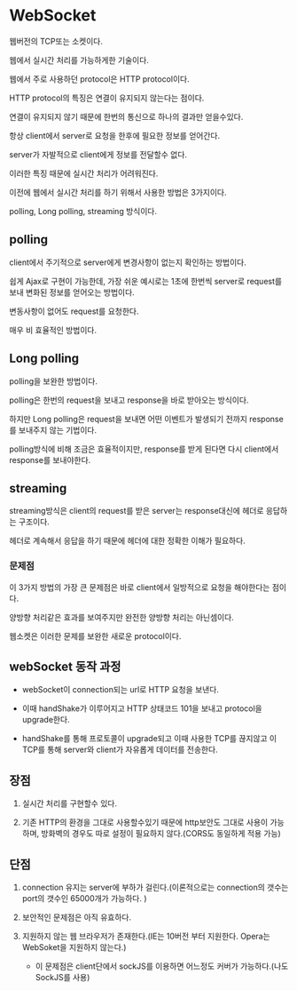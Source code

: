 # WebSocket
웹버전의 TCP또는 소켓이다.

웹에서 실시간 처리를 가능하게한 기술이다.

웹에서 주로 사용하던 protocol은 HTTP protocol이다. 

HTTP protocol의 특징은 연결이 유지되지 않는다는 점이다.

연결이 유지되지 않기 때문에 한번의 통신으로 하나의 결과만 얻을수있다.

항상 client에서 server로 요청을 한후에 필요한 정보를 얻어간다.

server가 자발적으로 client에게 정보를 전달할수 없다.

이러한 특징 때문에 실시간 처리가 어려워진다.

이전에 웹에서 실시간 처리를 하기 위해서 사용한 방법은 3가지이다.

polling, Long polling, streaming 방식이다.

## polling
client에서 주기적으로 server에게 변경사항이 없는지 확인하는 방법이다.

쉽게 Ajax로 구현이 가능한데, 가장 쉬운 예시로는 1초에 한번씩 server로 request를 보내 변화된 정보를 얻어오는 방법이다.

변동사항이 없어도 request를 요청한다. 

매우 비 효율적인 방법이다.

## Long polling
polling을 보완한 방법이다.

polling은 한번의 request을 보내고 response을 바로 받아오는 방식이다.

하지만 Long polling은 request을 보내면 어떤 이벤트가 발생되기 전까지 response를 보내주지 않는 기법이다.

polling방식에 비해 조금은 효율적이지만, response를 받게 된다면 다시 client에서 response를 보내야한다.

## streaming
streaming방식은 client의 request를 받은 server는 response대신에 헤더로 응답하는 구조이다.

헤더로 계속해서 응답을 하기 때문에 헤더에 대한 정확한 이해가 필요하다.

### 문제점
이 3가지 방법의 가장 큰 문제점은 바로 client에서 일방적으로 요청을 해야한다는 점이다.

양방향 처리같은 효과를 보여주지만 완전한 양방향 처리는 아닌셈이다.

웹소켓은 이러한 문제를 보완한 새로운 protocol이다.

## webSocket 동작 과정
* webSocket이 connection되는 url로 HTTP 요청을 보낸다.

* 이때 handShake가 이루어지고 HTTP 상태코드 101을 보내고 protocol을 upgrade한다.

* handShake를 통해 프로토콜이 upgrade되고 이때 사용한 TCP를 끊지않고 이 TCP를 통해 server와 client가 자유롭게 데이터를 전송한다.

## 장점
1. 실시간 처리를 구현할수 있다.

2. 기존 HTTP의 환경을 그대로 사용할수있기 때문에 http보안도 그대로 사용이 가능하며, 방화벽의 경우도 따로 설정이 필요하지 않다.(CORS도 동일하게 적용 가능)

## 단점
1. connection 유지는 server에 부하가 걸린다.(이론적으로는 connection의 갯수는 port의 갯수인 65000개가 가능하다.   )

2. 보안적인 문제점은 아직 유효하다.

3. 지원하지 않는 웹 브라우저가 존재한다.(IE는 10버전 부터 지원한다. Opera는 WebSoket을 지원하지 않는다.)
    * 이 문제점은 client단에서 sockJS를 이용하면 어느정도 커버가 가능하다.(나도 SockJS를 사용)
    
  